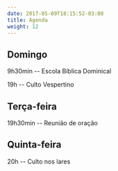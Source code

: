 ```yaml
---
date: 2017-05-09T18:15:52-03:00
title: Agenda
weight: 12
---
```


## Domingo

9h30min -- Escola Bíblica Dominical

19h -- Culto Vespertino

## Terça-feira

19h30min -- Reunião de oração

## Quinta-feira

20h -- Culto nos lares

